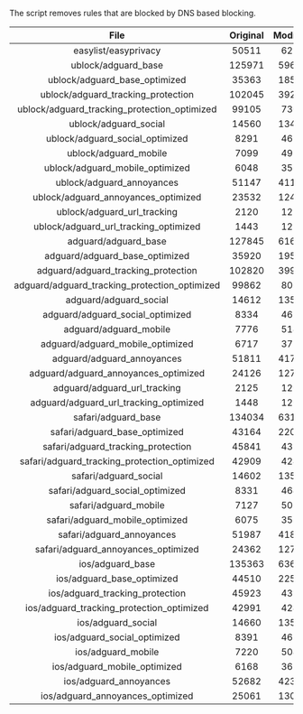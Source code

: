 The script removes rules that are blocked by DNS based blocking.


| File | Original | Modified |
|:----:|:-----:|:-----:|
| easylist/easyprivacy | 50511 | 6218 |
| ublock/adguard_base | 125971 | 59690 |
| ublock/adguard_base_optimized | 35363 | 18559 |
| ublock/adguard_tracking_protection | 102045 | 39246 |
| ublock/adguard_tracking_protection_optimized | 99105 | 7300 |
| ublock/adguard_social | 14560 | 13488 |
| ublock/adguard_social_optimized | 8291 | 4612 |
| ublock/adguard_mobile | 7099 | 4965 |
| ublock/adguard_mobile_optimized | 6048 | 3551 |
| ublock/adguard_annoyances | 51147 | 41103 |
| ublock/adguard_annoyances_optimized | 23532 | 12406 |
| ublock/adguard_url_tracking | 2120 | 1258 |
| ublock/adguard_url_tracking_optimized | 1443 | 1255 |
| adguard/adguard_base | 127845 | 61665 |
| adguard/adguard_base_optimized | 35920 | 19578 |
| adguard/adguard_tracking_protection | 102820 | 39964 |
| adguard/adguard_tracking_protection_optimized | 99862 | 8005 |
| adguard/adguard_social | 14612 | 13547 |
| adguard/adguard_social_optimized | 8334 | 4655 |
| adguard/adguard_mobile | 7776 | 5140 |
| adguard/adguard_mobile_optimized | 6717 | 3719 |
| adguard/adguard_annoyances | 51811 | 41707 |
| adguard/adguard_annoyances_optimized | 24126 | 12724 |
| adguard/adguard_url_tracking | 2125 | 1264 |
| adguard/adguard_url_tracking_optimized | 1448 | 1261 |
| safari/adguard_base | 134034 | 63107 |
| safari/adguard_base_optimized | 43164 | 22004 |
| safari/adguard_tracking_protection | 45841 | 4387 |
| safari/adguard_tracking_protection_optimized | 42909 | 4241 |
| safari/adguard_social | 14602 | 13531 |
| safari/adguard_social_optimized | 8331 | 4642 |
| safari/adguard_mobile | 7127 | 5000 |
| safari/adguard_mobile_optimized | 6075 | 3580 |
| safari/adguard_annoyances | 51987 | 41803 |
| safari/adguard_annoyances_optimized | 24362 | 12797 |
| ios/adguard_base | 135363 | 63625 |
| ios/adguard_base_optimized | 44510 | 22520 |
| ios/adguard_tracking_protection | 45923 | 4394 |
| ios/adguard_tracking_protection_optimized | 42991 | 4248 |
| ios/adguard_social | 14660 | 13562 |
| ios/adguard_social_optimized | 8391 | 4656 |
| ios/adguard_mobile | 7220 | 5041 |
| ios/adguard_mobile_optimized | 6168 | 3618 |
| ios/adguard_annoyances | 52682 | 42390 |
| ios/adguard_annoyances_optimized | 25061 | 13088 |